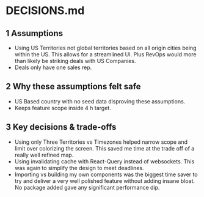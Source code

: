# DECISIONS.md

## 1  Assumptions
* Using US Territories not global territories based on all origin cities being within the US. This allows for a streamlined UI. Plus RevOps would more than likely be striking deals with US Companies.
* Deals only have one sales rep.

## 2  Why these assumptions felt safe
* US Based country with no seed data disproving these assumptions.
* Keeps feature scope inside 4 h target.

## 3  Key decisions & trade-offs
* Using only Three Territories vs Timezones helped narrow scope and limit over colorizing the screen. This saved me time at the trade off of a really well refined map.
* Using invalidating cache with React-Query instead of websockets. This was again to simplify the design to meet deadlines.
* Importing vs building my own components was the biggest time saver to try and deliver a very well polished feature without adding insane bloat. No package added gave any significant performance dip.
